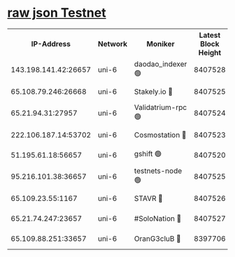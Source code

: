 [raw json Testnet](https://rpc-check.junot.stavr.tech/junot/rpc-junot-result.json)
=


<table><tr><th>IP-Address</th><th>Network</th><th>Moniker</th><th>Latest Block Height</th><th>Earliest Block Height</th><th>Catching Up</th><th>Tx Index</th><th>Voting Power</th><th>Scan Time</th></tr><tr><td>143.198.141.42:26657</td><td>uni-6</td><td>daodao_indexer 🟢</td><td>8407528</td><td>1</td><td>False</td><td>off</td><td>0</td><td>2024-02-28T14:57:12.742902073UTC</td></tr><tr><td>65.108.79.246:26668</td><td>uni-6</td><td>Stakely.io 🔴</td><td>8407525</td><td>1570872</td><td>False</td><td>on</td><td>11</td><td>2024-02-28T14:57:02.755342084UTC</td></tr><tr><td>65.21.94.31:27957</td><td>uni-6</td><td>Validatrium-rpc 🟢</td><td>8407524</td><td>2943363</td><td>False</td><td>on</td><td>0</td><td>2024-02-28T14:56:58.358472249UTC</td></tr><tr><td>222.106.187.14:53702</td><td>uni-6</td><td>Cosmostation 🔴</td><td>8407523</td><td>7473037</td><td>False</td><td>on</td><td>109003</td><td>2024-02-28T14:56:56.021289997UTC</td></tr><tr><td>51.195.61.18:56657</td><td>uni-6</td><td>gshift 🟢</td><td>8407520</td><td>7691417</td><td>False</td><td>on</td><td>0</td><td>2024-02-28T14:56:44.480380979UTC</td></tr><tr><td>95.216.101.38:36657</td><td>uni-6</td><td>testnets-node 🟢</td><td>8407525</td><td>8116304</td><td>False</td><td>on</td><td>0</td><td>2024-02-28T14:57:05.108579004UTC</td></tr><tr><td>65.109.23.55:1167</td><td>uni-6</td><td>STAVR 🔴</td><td>8407526</td><td>8207211</td><td>False</td><td>off</td><td>6054</td><td>2024-02-28T14:57:09.477800971UTC</td></tr><tr><td>65.21.74.247:23657</td><td>uni-6</td><td>#SoloNation 🔴</td><td>8407527</td><td>8237483</td><td>False</td><td>on</td><td>112</td><td>2024-02-28T14:57:11.880379503UTC</td></tr><tr><td>65.109.88.251:33657</td><td>uni-6</td><td>OranG3cluB 🔴</td><td>8397706</td><td>8297813</td><td>False</td><td>on</td><td>11</td><td>2024-02-28T14:57:17.132834237UTC</td></tr></table>